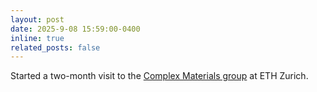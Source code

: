 ```yaml
---
layout: post
date: 2025-9-08 15:59:00-0400
inline: true
related_posts: false
---
```


Started a two-month visit to the <a href="https://complex.mat.ethz.ch/">Complex Materials group</a> at ETH Zurich.
